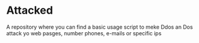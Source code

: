 # Attacked
A repository where you can find a basic usage script to meke Ddos an Dos attack yo web pasges, number phones, e-mails or specific ips
